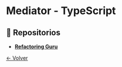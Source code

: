 # Mediator - TypeScript

## 🌟 Repositorios
- **[Refactoring Guru](https://refactoring.guru/design-patterns/mediator/typescript/example)**

[← Volver](../README.md)
